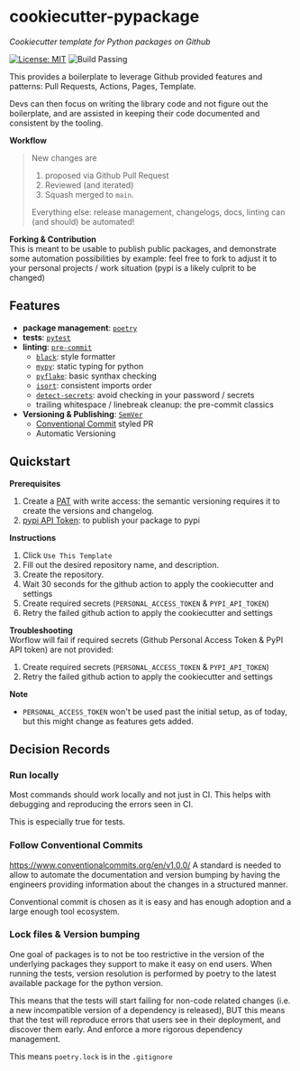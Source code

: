 # cookiecutter-pypackage
_Cookiecutter template for Python packages on Github_


 [![License: MIT](https://img.shields.io/badge/License-MIT-yellow.svg)](https://opensource.org/licenses/MIT) ![Build Passing](https://github.com/laucia/cookiecutter-pypackage/actions/workflows/test_generation.yaml/badge.svg?branch=main)

This provides a boilerplate to leverage Github provided features and patterns: Pull Requests, Actions, Pages, Template.

Devs can then focus on writing the library code and not figure out the boilerplate, and are assisted in keeping their code documented and consistent by the tooling.

**Workflow**  

> New changes are
> 1. proposed via Github Pull Request
> 1. Reviewed (and iterated) 
> 1. Squash merged to `main`.
>
> Everything else: release management, changelogs, docs, linting can (and should) be automated!  


**Forking & Contribution**  
This is meant to be usable to publish public packages, and demonstrate some automation possibilities by example: feel free to fork to adjust it to your personal projects / work situation (pypi is a likely culprit to be changed)

## Features

* **package management**: [`poetry`](https://python-poetry.org/)
* **tests**: [`pytest`](https://docs.pytest.org/en/7.2.x/)
* **linting**: [`pre-commit`](https://pre-commit.com/)
  * [`black`](https://github.com/psf/black): style formatter
  * [`mypy`](http://mypy-lang.org/): static typing for python
  * [`pyflake`](https://github.com/PyCQA/pyflakes): basic synthax checking
  * [`isort`](https://github.com/PyCQA/isort): consistent imports order
  * [`detect-secrets`](https://github.com/Yelp/detect-secrets): avoid checking in your password / secrets
  * trailing whitespace / linebreak cleanup: the pre-commit classics
* **Versioning & Publishing**: [`SemVer`](https://semver.org/) 
  * [Conventional Commit](https://www.conventionalcommits.org/en/v1.0.0/) styled PR
  * Automatic Versioning
  

## Quickstart

**Prerequisites**  
1. Create a [PAT](https://docs.github.com/en/authentication/keeping-your-account-and-data-secure/creating-a-personal-access-token) with write access: the semantic versioning requires it to create the versions and changelog.
1. [pypi API Token](https://pypi.org/help/#apitoken): to publish your package to pypi

**Instructions**  

1. Click `Use This Template`
1. Fill out the desired repository name, and description.
1. Create the repository.
1. Wait 30 seconds for the github action to apply the cookiecutter and settings
1. Create required secrets (`PERSONAL_ACCESS_TOKEN` & `PYPI_API_TOKEN`)
1. Retry the failed github action to apply the cookiecutter and settings

**Troubleshooting**  
Worflow will fail if required secrets (Github Personal Access Token & PyPI API token) are not provided:
1. Create required secrets (`PERSONAL_ACCESS_TOKEN` & `PYPI_API_TOKEN`)
1. Retry the failed github action to apply the cookiecutter and settings

**Note**  
* `PERSONAL_ACCESS_TOKEN` won't be used past the initial setup, as of today, but this might change as features gets added.

## Decision Records

### Run locally
Most commands should work locally and not just in CI.
This helps with debugging and reproducing the errors seen in CI.

This is especially true for tests.


### Follow Conventional Commits
https://www.conventionalcommits.org/en/v1.0.0/
A standard is needed to allow to automate the documentation and version bumping by having the engineers providing information about the changes in a structured manner.

Conventional commit is chosen as it is easy and has enough adoption and a large enough tool ecosystem.

### Lock files & Version bumping
One goal of packages is to not be too restrictive in the version of the underlying packages they support to make it easy on end users.
When running the tests, version resolution is performed by poetry to the latest available package for the python version.

This means that the tests will start failing for non-code related changes (i.e. a new incompatible version of a dependency is released), BUT this means that the test will reproduce errors that users see in their deployment, and discover them early. And enforce a more rigorous dependency management.

This means `poetry.lock` is in the `.gitignore`